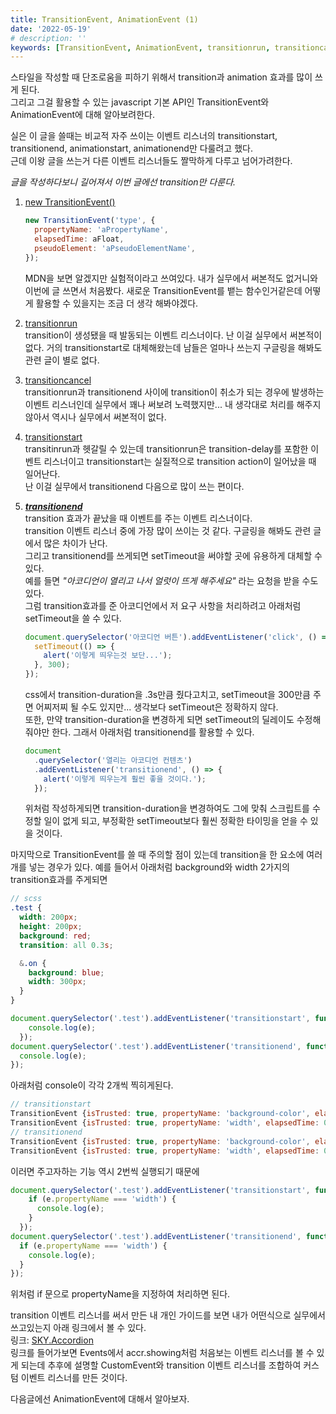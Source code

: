 ```yaml
---
title: TransitionEvent, AnimationEvent (1)
date: '2022-05-19'
# description: ''
keywords: [TransitionEvent, AnimationEvent, transitionrun, transitioncancel, transitionstart, transitionend,  CustomEvent]
---
```


스타일을 작성할 때 단조로움을 피하기 위해서 transition과 animation 효과를 많이 쓰게 된다.  
그리고 그걸 활용할 수 있는 javascript 기본 API인 TransitionEvent와 AnimationEvent에 대해 알아보려한다.

실은 이 글을 쓸때는 비교적 자주 쓰이는 이벤트 리스너의 transitionstart, transitionend, animationstart, animationend만 다룰려고 했다.  
근데 이왕 글을 쓰는거 다른 이벤트 리스너들도 짤막하게 다루고 넘어가려한다.

_글을 작성하다보니 길어져서 이번 글에선 transition만 다룬다._

1. <a href="https://developer.mozilla.org/en-US/docs/Web/API/TransitionEvent/TransitionEvent" target="_blank" rel="noreferrer" title="MDN 새창 열기">new TransitionEvent()</a>

   ```js
   new TransitionEvent('type', {
     propertyName: 'aPropertyName',
     elapsedTime: aFloat,
     pseudoElement: 'aPseudoElementName',
   });
   ```

   MDN을 보면 알겠지만 실험적이라고 쓰여있다. 내가 실무에서 써본적도 없거니와 이번에 글 쓰면서 처음봤다.
   새로운 TransitionEvent를 뱉는 함수인거같은데 어떻게 활용할 수 있을지는 조금 더 생각 해봐야겠다.

2. <a href="https://developer.mozilla.org/en-US/docs/Web/API/HTMLElement/transitionrun_event" target="_blank" rel="noreferrer" title="MDN 새창 열기">transitionrun</a>  
   transition이 생성됐을 때 발동되는 이벤트 리스너이다. 난 이걸 실무에서 써본적이 없다. 거의 transitionstart로 대체해왔는데 남들은 얼마나 쓰는지 구글링을 해봐도 관련 글이 별로 없다.

3. <a href="https://developer.mozilla.org/en-US/docs/Web/API/HTMLElement/transitioncancel_event" target="_blank" rel="noreferrer" title="MDN 새창 열기">transitioncancel</a>  
   transitionrun과 transitionend 사이에 transition이 취소가 되는 경우에 발생하는 이벤트 리스너인데 실무에서 꽤나 써보려 노력했지만... 내 생각대로 처리를 해주지 않아서 역시나 실무에서 써본적이 없다.

4. <a href="https://developer.mozilla.org/en-US/docs/Web/API/HTMLElement/transitionstart_event" target="_blank" rel="noreferrer" title="MDN 새창 열기">transitionstart</a>  
   transitinrun과 헷갈릴 수 있는데 transitionrun은 transition-delay를 포함한 이벤트 리스너이고 transitionstart는 실질적으로 transition action이 일어났을 때 일어난다.  
   난 이걸 실무에서 transitionend 다음으로 많이 쓰는 편이다.

5. <a href="https://developer.mozilla.org/en-US/docs/Web/API/HTMLElement/transitionend_event" target="_blank" rel="noreferrer" title="MDN 새창 열기">**_transitionend_**</a>  
    transition 효과가 끝났을 때 이벤트를 주는 이벤트 리스너이다.  
    transition 이벤트 리스너 중에 가장 많이 쓰이는 것 같다. 구글링을 해봐도 관련 글에서 많은 차이가 난다.  
    그리고 transitionend를 쓰게되면 setTimeout을 써야할 곳에 유용하게 대체할 수 있다.  
    예를 들면 _"아코디언이 열리고 나서 얼럿이 뜨게 해주세요"_ 라는 요청을 받을 수도 있다.  
    그럼 transition효과를 준 아코디언에서 저 요구 사항을 처리하려고 아래처럼 setTimeout을 쓸 수 있다.
   ```js
   document.querySelector('아코디언 버튼').addEventListener('click', () => {
     setTimeout(() => {
       alert('이렇게 띄우는것 보단...');
     }, 300);
   });
   ```
   css에서 transition-duration을 .3s만큼 줬다고치고, setTimeout을 300만큼 주면 어찌저찌 될 수도 있지만... 생각보다 setTimeout은 정확하지 않다.  
   또한, 만약 transition-duration을 변경하게 되면 setTimeout의 딜레이도 수정해줘야만 한다. 그래서 아래처럼 transitionend를 활용할 수 있다.
   ```js
   document
     .querySelector('열리는 아코디언 컨텐츠')
     .addEventListener('transitionend', () => {
       alert('이렇게 띄우는게 훨씬 좋을 것이다.');
     });
   ```
   위처럼 작성하게되면 transition-duration을 변경하여도 그에 맞춰 스크립트를 수정할 일이 없게 되고, 부정확한 setTimeout보다 훨씬 정확한 타이밍을 얻을 수 있을 것이다.

마지막으로 TransitionEvent를 쓸 때 주의할 점이 있는데 transition을 한 요소에 여러개를 넣는 경우가 있다. 예를 들어서 아래처럼 background와 width 2가지의 transition효과를 주게되면

```scss
// scss
.test {
  width: 200px;
  height: 200px;
  background: red;
  transition: all 0.3s;

  &.on {
    background: blue;
    width: 300px;
  }
}
```

```js
document.querySelector('.test').addEventListener('transitionstart', function (e) {
    console.log(e);
  });
document.querySelector('.test').addEventListener('transitionend', function (e) {
  console.log(e);
});
```

아래처럼 console이 각각 2개씩 찍히게된다.

```js
// transitionstart
TransitionEvent {isTrusted: true, propertyName: 'background-color', elapsedTime: 0, pseudoElement: '', type: 'transitionstart', …}
TransitionEvent {isTrusted: true, propertyName: 'width', elapsedTime: 0, pseudoElement: '', type: 'transitionstart', …}
// transitionend
TransitionEvent {isTrusted: true, propertyName: 'background-color', elapsedTime: 0.3, pseudoElement: '', type: 'transitionend', …}
TransitionEvent {isTrusted: true, propertyName: 'width', elapsedTime: 0.3, pseudoElement: '', type: 'transitionend', …}
```

이러면 주고자하는 기능 역시 2번씩 실행되기 때문에

```js
document.querySelector('.test').addEventListener('transitionstart', function (e) {
    if (e.propertyName === 'width') {
      console.log(e);
    }
  });
document.querySelector('.test').addEventListener('transitionend', function (e) {
  if (e.propertyName === 'width') {
    console.log(e);
  }
});
``` 

위처럼 if 문으로 propertyName을 지정하여 처리하면 된다.

transition 이벤트 리스너를 써서 만든 내 개인 가이드를 보면 내가 어떤식으로 실무에서 쓰고있는지 아래 링크에서 볼 수 있다.  
링크: <a href="https://sonky740.github.io/Guide_es6/dist/html/accordion.html" target="_blank" rel="noreferrer" title="SKY 새창 열기">SKY.Accordion</a>  
링크를 들어가보면 Events에서 accr.showing처럼 처음보는 이벤트 리스너를 볼 수 있게 되는데 추후에 설명할 CustomEvent와 transition 이벤트 리스너를 조합하여 커스텀 이벤트 리스너를 만든 것이다.

다음글에선 AnimationEvent에 대해서 알아보자.
